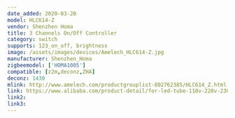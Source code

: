 ```yaml
---
date_added: 2020-03-20
model: HLC614-Z
vendor: Shenzhen Homa 
title: 3 Channels On/Off Controller
category: switch
supports: 123_on_off, brightness
image: /assets/images/devices/Amelech_HLC614-Z.jpg
manufacturer: Shenzhen_Homa
zigbeemodel: ['HOMA1005']
compatible: [z2m,deconz,ZHA]
deconz: 1430
mlink: http://www.amelech.com/productgrouplist-802762385/HLC614_Z.html
link: https://www.alibaba.com/product-detail/for-led-tube-110v-220v-230v_60673591653.html
link2: 
link3: 
---
```

